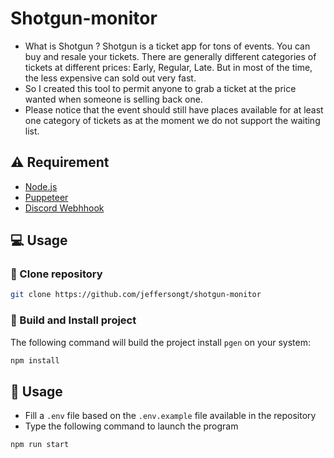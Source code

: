 # Shotgun-monitor

- What is Shotgun ? Shotgun is a ticket app for tons of events. You can buy and resale your tickets. There are generally different categories of tickets at different prices: Early, Regular, Late. But in most of the time, the less expensive can sold out very fast.
- So I created this tool to permit anyone to grab a ticket at the price wanted when someone is selling back one.
- Please notice that the event should still have places available for at least one category of tickets as at the moment we do not support the waiting list.

## :warning: Requirement

- [Node.js](https://nodejs.org/en/about/)
- [Puppeteer](https://github.com/puppeteer/puppeteer)
- [Discord Webhhook](https://support.discord.com/hc/en-us/articles/228383668-Intro-to-Webhooks)

## :computer: Usage

### :rocket: Clone repository

```sh
git clone https://github.com/jeffersongt/shotgun-monitor
```

### :hammer: Build and Install project

The following command will build the project install `pgen` on your system:

```sh
npm install
```

## :hammer: Usage

- Fill a `.env` file based on the `.env.example` file available in the repository
- Type the following command to launch the program

```sh
npm run start
```
